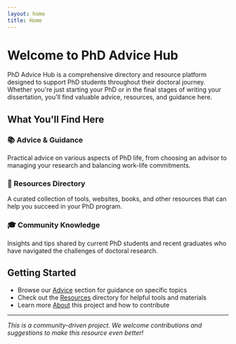```yaml
---
layout: home
title: Home
---
```


# Welcome to PhD Advice Hub

PhD Advice Hub is a comprehensive directory and resource platform designed to support PhD students throughout their doctoral journey. Whether you're just starting your PhD or in the final stages of writing your dissertation, you'll find valuable advice, resources, and guidance here.

## What You'll Find Here

### 📚 Advice & Guidance
Practical advice on various aspects of PhD life, from choosing an advisor to managing your research and balancing work-life commitments.

### 🔗 Resources Directory
A curated collection of tools, websites, books, and other resources that can help you succeed in your PhD program.

### 🎓 Community Knowledge
Insights and tips shared by current PhD students and recent graduates who have navigated the challenges of doctoral research.

## Getting Started

- Browse our [Advice](/phd-advice-hub/advice/) section for guidance on specific topics
- Check out the [Resources](/phd-advice-hub/resources/) directory for helpful tools and materials
- Learn more [About](/phd-advice-hub/about/) this project and how to contribute

---

*This is a community-driven project. We welcome contributions and suggestions to make this resource even better!*
